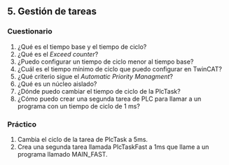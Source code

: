 
## 5. Gestión de tareas ##
### Cuestionario ###
1. ¿Qué es el tiempo base y el tiempo de ciclo?
2. ¿Qué es el *Exceed counter*?
3. ¿Puedo configurar un tiempo de ciclo menor al tiempo base?
4. ¿Cuál es el tiempo mínimo de ciclo que puedo configurar en TwinCAT?
5. ¿Qué criterio sigue el *Automatic Priority Managment*?
6. ¿Qué es un núcleo aislado?
7. ¿Dónde puedo cambiar el tiempo de ciclo de la PlcTask?
8. ¿Cómo puedo crear una segunda tarea de PLC para llamar a un programa con un tiempo de ciclo de 1 ms?

### Práctico ###
1. Cambia el ciclo de la tarea de PlcTask a 5ms.
2. Crea una segunda tarea llamada PlcTaskFast a 1ms que llame a un programa llamado MAIN_FAST.